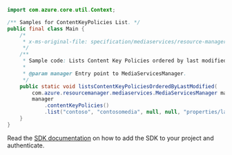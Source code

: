 ```java
import com.azure.core.util.Context;

/** Samples for ContentKeyPolicies List. */
public final class Main {
    /*
     * x-ms-original-file: specification/mediaservices/resource-manager/Microsoft.Media/stable/2021-11-01/examples/content-key-policies-list-by-lastModified.json
     */
    /**
     * Sample code: Lists Content Key Policies ordered by last modified.
     *
     * @param manager Entry point to MediaServicesManager.
     */
    public static void listsContentKeyPoliciesOrderedByLastModified(
        com.azure.resourcemanager.mediaservices.MediaServicesManager manager) {
        manager
            .contentKeyPolicies()
            .list("contoso", "contosomedia", null, null, "properties/lastModified", Context.NONE);
    }
}
```

Read the [SDK documentation](https://github.com/Azure/azure-sdk-for-java/blob/azure-resourcemanager-mediaservices_2.0.0/sdk/mediaservices/azure-resourcemanager-mediaservices/README.md) on how to add the SDK to your project and authenticate.
